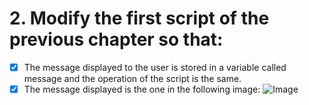# 2. Modify the first script of the previous chapter so that:

* [X] The message displayed to the user is stored in a variable called message and the operation of the script is the same.
* [X] The message displayed is the one in the following image:
![Image](https://uniwebsidad.com/static/libros/imagenes/javascript/f0301.gif)